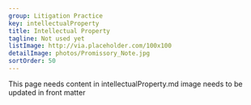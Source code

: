 ```yaml
---
group: Litigation Practice
key: intellectualProperty
title: Intellectual Property
tagline: Not used yet
listImage: http://via.placeholder.com/100x100
detailImage: photos/Promissory_Note.jpg
sortOrder: 50
---
```

This page needs content in intellectualProperty.md
image needs to be updated in front matter